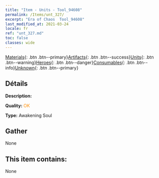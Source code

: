 ```yaml
---
title: "Item - Units - Tool_94608"
permalink: /Items/unt_327/
excerpt: "Era of Chaos  Tool_94608"
last_modified_at: 2021-03-24
locale: fr
ref: "unt_327.md"
toc: false
classes: wide
---
```

 [Materials](/fr/Items/){: .btn .btn--primary}[Artifacts](/fr/Items/Artifacts/){: .btn .btn--success}[Units](/fr/Items/Units/){: .btn .btn--warning}[Heroes](/fr/Items/Heroes/){: .btn .btn--danger}[Consumables](/fr/Items/Consumables/){: .btn .btn--info}[Unknown](/fr/Items/Unknown/){: .btn .btn--primary}

## Détails
 **Description:** 

 **Quality:** <span style="color: #FF8C00">OK</span>

 **Type:** Awakening Soul

## Gather

  None

## This item contains:

  None

